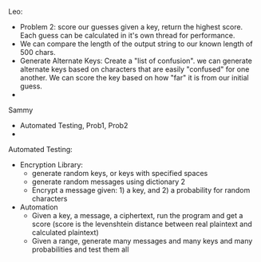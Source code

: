 Leo:
- Problem 2: score our guesses given a key, return the highest score.  Each guess can be calculated in it's own thread for performance.
- We can compare the length of the output string to our known length of 500 chars.
- Generate Alternate Keys: Create a "list of confusion". we can generate alternate keys based on characters that are easily "confused" for one another.  We can score the key based on how "far" it is from our initial guess.
-  


Sammy
- Automated Testing, Prob1, Prob2
- 

Automated Testing:
- Encryption Library: 
  - generate random keys, or keys with specified spaces
  - generate random messages using dictionary 2
  - Encrypt a message given: 1) a key, and 2) a probability for random characters
- Automation
  - Given a key, a message, a ciphertext, run the program and get a score (score is the levenshtein distance between real plaintext and calculated plaintext)
  - Given a range, generate many messages and many keys and many probabilities and test them all

